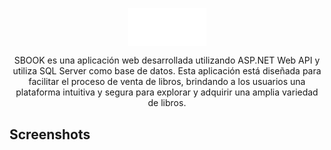 <p align="center">
  <img src="./icon.png" align="center" width="125">
</p>

<div align="center">
  <p>SBOOK es una aplicación web desarrollada utilizando ASP.NET Web API y utiliza SQL Server como base de datos. Esta aplicación está diseñada para facilitar el proceso de venta de libros, brindando a los usuarios una plataforma intuitiva y segura para explorar y adquirir una amplia variedad de libros.</p>
</div>

## Screenshots

